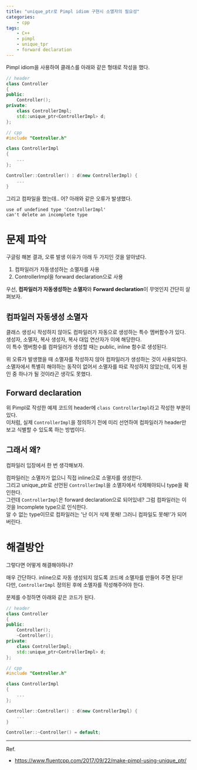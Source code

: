```yaml
---
title: "unique_ptr로 Pimpl idiom 구현시 소멸자의 필요성"
categories:
    - cpp
tags:
    - C++
    - pimpl
    - unique_tpr
    - forward declaration
---
```


Pimpl idiom을 사용하여 클래스를 아래와 같은 형태로 작성을 했다.
``` c++
// header
class Controller
{
public:
	Controller();
private:
	class ControllerImpl;
	std::unique_ptr<ControllerImpl> d;
};

// cpp
#include "Controller.h"

class ControllerImpl
{
	...
};

Controller::Controller() : d(new ControllerImpl) {
	...
}
```

그리고 컴파일을 했는데.. 어?
아래와 같은 오류가 발생했다.
```
use of undefined type 'ControllerImpl'
can't delete an incomplete type
```

# 문제 파악
구글링 해본 결과, 오류 발생 이유가 아래 두 가지인 것을 알아냈다.
1. 컴파일러가 자동생성하는 소멸자를 사용
2. ControllerImpl을 forward declaration으로 사용

우선, **컴파일러가 자동생성하는 소멸자**와 **Forward declaration**이 무엇인지 간단히 살펴보자.

## 컴파일러 자동생성 소멸자
클래스 생성시 작성하지 않아도 컴파일러가 자동으로 생성하는 특수 멤버함수가 있다. 생성자, 소멸자, 복사 생성자, 복사 대입 연산자가 이에 해당한다.  
이 특수 멤버함수를 컴파일러가 생성할 때는 public, inline 함수로 생성된다.

위 오류가 발생했을 때 소멸자를 작성하지 않아 컴파일러가 생성하는 것이 사용되었다.  
소멸자에서 특별히 해야하는 동작이 없어서 소멸자를 따로 작성하지 않았는데, 이게 원인 중 하나가 될 것이라곤 생각도 못했다.

## Forward declaration
위 Pimpl로 작성한 예제 코드의 header에 `class ControllerImpl`라고 작성한 부분이있다.  
이처럼, 실제 `ControllerImpl`을 정의하기 전에 미리 선언하여 컴파일러가 header만 보고 식별할 수 있도록 하는 방법이다. 

## 그래서 왜?
컴파일러 입장에서 한 번 생각해보자.

컴파일러는 소멸자가 없으니 직접 inline으로 소멸자를 생성한다.  
그리고 unique_ptr로 선언된 `ControllerImpl`을 소멸자에서 삭제해야되니 type을 확인한다.  
그런데 `ControllerImpl`은 forward declaration으로 되어있네? 그럼 컴파일러는 이것을 Incomplete type으로 인식한다.  
알 수 없는 type이므로 컴파일러는 '난 이거 삭제 못해! 그러니 컴파일도 못해!'가 되어버린다.

# 해결방안
그렇다면 어떻게 해결해야하나?

매우 간단하다. inline으로 자동 생성되지 않도록 코드에 소멸자를 만들어 주면 된다!  
다만, `ControllerImpl` 정의된 후에 소멸자를 작성해주어야 한다. 

문제를 수정하면 아래와 같은 코드가 된다.
``` c++
// header
class Controller
{
public:
	Controller();
    ~Controller();
private:
	class ControllerImpl;
	std::unique_ptr<ControllerImpl> d;
};

// cpp
#include "Controller.h"

class ControllerImpl
{
	...
};

Controller::Controller() : d(new ControllerImpl) {
	...
}

Controller::~Controller() = default;
```

---
Ref.
* https://www.fluentcpp.com/2017/09/22/make-pimpl-using-unique_ptr/
